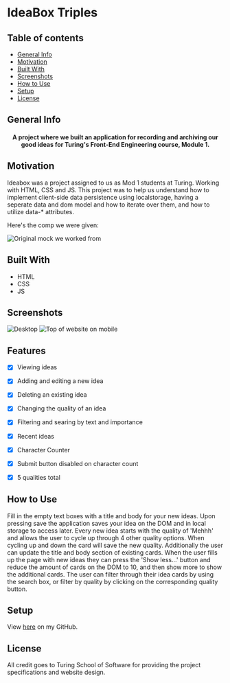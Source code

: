# IdeaBox Triples

## Table of contents
* [General Info](#General-Info)
* [Motivation](#Motivation)
* [Built With](#Built-With) 
* [Screenshots](#Screenshots)
* [How to Use](#How-to-Use)
* [Setup](#Setup)
* [License](#License)

## General Info

<h4 align="middle">A project where we built an application for recording and archiving our good ideas for Turing's Front-End Engineering course, Module 1.</h4>


## Motivation

Ideabox was a project assigned to us as Mod 1 students at Turing. Working with HTML, CSS and JS. This project was to help us understand how to implement client-side data persistence using localstorage, having a seperate data and dom model and how to iterate over them, and how to utilize data-* attributes.

Here's the comp we were given:

<img src="http://frontend.turing.io/assets/images/projects/ideabox/ideabox-triples-01.jpg" alt="Original mock we worked from">


## Built With

- HTML
- CSS
- JS


## Screenshots

<img src="https://user-images.githubusercontent.com/43159025/53117304-d40a5180-3507-11e9-98c7-9ab7e78dccfc.png" alt="Desktop">
<img src="https://user-images.githubusercontent.com/43159025/53121286-213ef100-3511-11e9-8f14-946655a04c1b.png" alt="Top of website on mobile">


## Features

- [x] Viewing ideas
- [x] Adding and editing a new idea
- [x] Deleting an existing idea
- [x] Changing the quality of an idea
- [x] Filtering and searing by text and importance
- [x] Recent ideas
- [x] Character Counter
- [x] Submit button disabled on character count
- [x] 5 qualities total


## How to Use

Fill in the empty text boxes with a title and body for your new ideas. Upon pressing save the application saves your idea on the DOM and in local storage to access later. Every new idea starts with the quality of 'Mehhh' and allows the user to cycle up through 4 other quality options. When cycling up and down the card will save the new quality. Additionally the user can update the title and body section of existing cards. When the user fills up the page with new ideas they can press the 'Show less...' button and reduce the amount of cards on the DOM to 10, and then show more to show the additional cards. The user can filter through their idea cards by using the search box, or filter by quality by clicking on the corresponding quality button.


## Setup

View <a href="https://github.com/lynnerang/ideabox">here</a> on my GitHub.


## License

All credit goes to Turing School of Software for providing the project specifications and website design.


